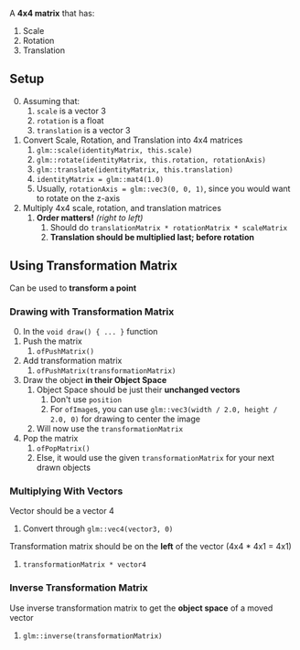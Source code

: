 A **4x4 matrix** that has:
1. Scale
2. Rotation
3. Translation
## Setup
0. Assuming that:
	1. `scale` is a vector 3
	2. `rotation` is a float
	3. `translation` is a vector 3
1. Convert Scale, Rotation, and Translation into 4x4 matrices
	1. `glm::scale(identityMatrix, this.scale)`
	2. `glm::rotate(identityMatrix, this.rotation, rotationAxis)`
	3. `glm::translate(identityMatrix, this.translation)`
	4. `identityMatrix = glm::mat4(1.0)`
	5. Usually, `rotationAxis = glm::vec3(0, 0, 1)`, since you would want to rotate on the z-axis
2. Multiply 4x4 scale, rotation, and translation matrices
	1. **Order matters!** *(right to left)*
		1. Should do `translationMatrix * rotationMatrix * scaleMatrix`
		2. **Translation should be multiplied last; before rotation**
## Using Transformation Matrix
Can be used to **transform a point**
### Drawing with Transformation Matrix
0. In the `void draw() { ... }` function
1. Push the matrix
	1. `ofPushMatrix()`
2. Add transformation matrix
	1. `ofPushMatrix(transformationMatrix)`
3. Draw the object **in their Object Space**
	1. Object Space should be just their **unchanged vectors**
		1. Don't use `position`
		2. For `ofImage`s, you can use `glm::vec3(width / 2.0, height / 2.0, 0)` for drawing to center the image
	2. Will now use the `transformationMatrix`
4. Pop the matrix
	1. `ofPopMatrix()`
	2. Else, it would use the given `transformationMatrix` for your next drawn objects
### Multiplying With Vectors
Vector should be a vector 4
1. Convert through `glm::vec4(vector3, 0)`

Transformation matrix should be on the **left** of the vector (4x4 * 4x1 = 4x1)
1. `transformationMatrix * vector4`
### Inverse Transformation Matrix
Use inverse transformation matrix to get the **object space** of a moved vector
1. `glm::inverse(transformationMatrix)`
